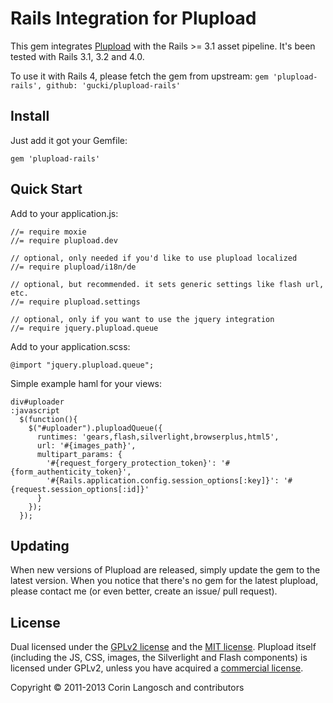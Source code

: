 Rails Integration for Plupload
==

This gem integrates [Plupload](http://www.plupload.com/) with the Rails >= 3.1 asset pipeline. It's been tested with Rails 3.1, 3.2 and 4.0.

To use it with Rails 4, please fetch the gem from upstream: `gem 'plupload-rails', github: 'gucki/plupload-rails'`

Install
--

Just add it got your Gemfile:


    gem 'plupload-rails'


Quick Start
--

Add to your application.js:

    //= require moxie
    //= require plupload.dev

    // optional, only needed if you'd like to use plupload localized
    //= require plupload/i18n/de

    // optional, but recommended. it sets generic settings like flash url, etc.
    //= require plupload.settings

    // optional, only if you want to use the jquery integration
    //= require jquery.plupload.queue


Add to your application.scss:

    @import "jquery.plupload.queue";


Simple example haml for your views:

    div#uploader
    :javascript
      $(function(){
        $("#uploader").pluploadQueue({
          runtimes: 'gears,flash,silverlight,browserplus,html5',
          url: '#{images_path}',
          multipart_params: {
            '#{request_forgery_protection_token}': '#{form_authenticity_token}',
            '#{Rails.application.config.session_options[:key]}': '#{request.session_options[:id]}'
          }
        });
      });


Updating
--
When new versions of Plupload are released, simply update the gem to the latest version. When you notice that there's no gem for the latest plupload, please contact me (or even better, create an issue/ pull request).


License
--

Dual licensed under the [GPLv2 license](GPL-LICENSE.txt) and the [MIT license](MIT-LICENSE.txt). Plupload itself (including the JS, CSS, images, the Silverlight and Flash components) is licensed under GPLv2, unless you have acquired a [commercial license](http://plupload.com/license.php).

Copyright © 2011-2013 Corin Langosch and contributors
